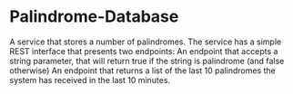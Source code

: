 # Palindrome-Database
A  service that stores a number of palindromes. The service has a simple REST interface that presents two endpoints:
An endpoint that accepts a string parameter, that will return true if the string is palindrome (and false otherwise)
An endpoint that returns a list of the last 10 palindromes the system has received in the last 10 minutes.
